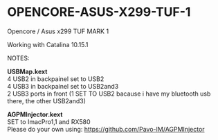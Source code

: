 # OPENCORE-ASUS-X299-TUF-1
Opencore / Asus x299 TUF MARK 1


Working with Catalina 10.15.1



NOTES:

<b>USBMap.kext</b></br>
4 USB2 in backpainel set to USB2</br>
4 USB3 in backpainel set to USB2and3</br>
2 USB3 ports in front (1 SET TO USB2 bacause i have my bluetooth usb there, the other USB2and3)

<b>AGPMInjector.kext</b></br>
SET to ImacPro1,1 and RX580</br>
Please do your own using: https://github.com/Pavo-IM/AGPMInjector
